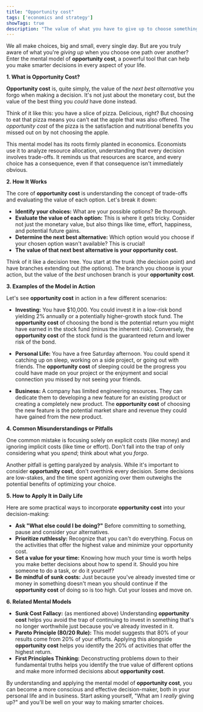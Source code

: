 ```yaml
---
title: "Opportunity cost"
tags: ['economics and strategy']
showTags: true
description: "The value of what you have to give up to choose something else. As with any other cost, the goal is to minimize it. Money today is worth more than money in the future due to time value."
---
```



We all make choices, big and small, every single day. But are you truly aware of what you're *giving up* when you choose one path over another? Enter the mental model of **opportunity cost**, a powerful tool that can help you make smarter decisions in every aspect of your life.

**1. What is Opportunity Cost?**

**Opportunity cost** is, quite simply, the value of the *next best alternative* you forgo when making a decision. It's not just about the monetary cost, but the value of the best thing you *could* have done instead.

Think of it like this: you have a slice of pizza. Delicious, right? But choosing to eat that pizza means you can't eat the apple that was also offered. The *opportunity cost* of the pizza is the satisfaction and nutritional benefits you missed out on by not choosing the apple.

This mental model has its roots firmly planted in economics. Economists use it to analyze resource allocation, understanding that every decision involves trade-offs. It reminds us that resources are scarce, and every choice has a consequence, even if that consequence isn't immediately obvious.

**2. How It Works**

The core of **opportunity cost** is understanding the concept of trade-offs and evaluating the value of each option. Let's break it down:

*   **Identify your choices:** What are your possible options? Be thorough.
*   **Evaluate the value of each option:** This is where it gets tricky. Consider not just the monetary value, but also things like time, effort, happiness, and potential future gains.
*   **Determine the next best alternative:** Which option would you choose if your chosen option wasn't available? This is crucial!
*   **The value of that next best alternative is your opportunity cost.**

Think of it like a decision tree. You start at the trunk (the decision point) and have branches extending out (the options). The branch you choose is your action, but the value of the *best* unchosen branch is your **opportunity cost**.

**3. Examples of the Model in Action**

Let's see **opportunity cost** in action in a few different scenarios:

*   **Investing:** You have $10,000. You could invest it in a low-risk bond yielding 2% annually or a potentially higher-growth stock fund. The **opportunity cost** of choosing the bond is the potential return you might have earned in the stock fund (minus the inherent risk). Conversely, the **opportunity cost** of the stock fund is the guaranteed return and lower risk of the bond.

*   **Personal Life:** You have a free Saturday afternoon. You could spend it catching up on sleep, working on a side project, or going out with friends. The **opportunity cost** of sleeping could be the progress you could have made on your project or the enjoyment and social connection you missed by not seeing your friends.

*   **Business:** A company has limited engineering resources. They can dedicate them to developing a new feature for an existing product or creating a completely new product. The **opportunity cost** of choosing the new feature is the potential market share and revenue they could have gained from the new product.

**4. Common Misunderstandings or Pitfalls**

One common mistake is focusing solely on explicit costs (like money) and ignoring implicit costs (like time or effort). Don't fall into the trap of only considering what you *spend*; think about what you *forgo*.

Another pitfall is getting paralyzed by analysis. While it's important to consider **opportunity cost**, don't overthink every decision. Some decisions are low-stakes, and the time spent agonizing over them outweighs the potential benefits of optimizing your choice.

**5. How to Apply It in Daily Life**

Here are some practical ways to incorporate **opportunity cost** into your decision-making:

*   **Ask "What else could I be doing?"** Before committing to something, pause and consider your alternatives.
*   **Prioritize ruthlessly:** Recognize that you can't do everything. Focus on the activities that offer the highest value and minimize your opportunity cost.
*   **Set a value for your time:** Knowing how much your time is worth helps you make better decisions about how to spend it. Should you hire someone to do a task, or do it yourself?
*   **Be mindful of sunk costs:** Just because you've already invested time or money in something doesn't mean you should continue if the **opportunity cost** of doing so is too high. Cut your losses and move on.

**6. Related Mental Models**

*   **Sunk Cost Fallacy:** (as mentioned above) Understanding **opportunity cost** helps you avoid the trap of continuing to invest in something that's no longer worthwhile just because you've already invested in it.
*   **Pareto Principle (80/20 Rule):** This model suggests that 80% of your results come from 20% of your efforts. Applying this alongside **opportunity cost** helps you identify the 20% of activities that offer the highest return.
*   **First Principles Thinking:** Deconstructing problems down to their fundamental truths helps you identify the true value of different options and make more informed decisions about **opportunity cost**.

By understanding and applying the mental model of **opportunity cost**, you can become a more conscious and effective decision-maker, both in your personal life and in business. Start asking yourself, "What am I *really* giving up?" and you'll be well on your way to making smarter choices.

